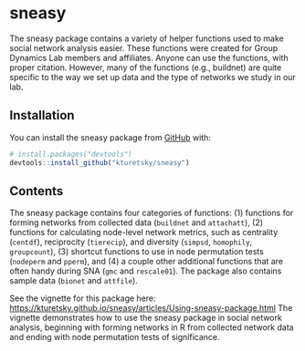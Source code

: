 
# sneasy

The sneasy package contains a variety of helper functions used to make
social network analysis easier. These functions were created for Group
Dynamics Lab members and affiliates. Anyone can use the functions, with
proper citation. However, many of the functions (e.g., buildnet) are
quite specific to the way we set up data and the type of networks we
study in our lab.

## Installation

You can install the sneasy package from [GitHub](https://github.com/)
with:

``` r
# install.packages("devtools")
devtools::install_github("kturetsky/sneasy")
```

## Contents

The sneasy package contains four categories of functions: (1) functions
for forming networks from collected data (`buildnet` and `attachatt`),
(2) functions for calculating node-level network metrics, such as
centrality (`centdf`), reciprocity (`tierecip`), and diversity
(`simpsd`, `homophily`, `groupcount`), (3) shortcut functions to use in
node permutation tests (`nodeperm` and `pperm`), and (4) a couple other
additional functions that are often handy during SNA (`gmc` and
`rescale01`). The package also contains sample data (`bionet` and
`attfile`).

See the vignette for this package here:
<https://kturetsky.github.io/sneasy/articles/Using-sneasy-package.html>
The vignette demonstrates how to use the sneasy package in social
network analysis, beginning with forming networks in R from collected
network data and ending with node permutation tests of significance.
